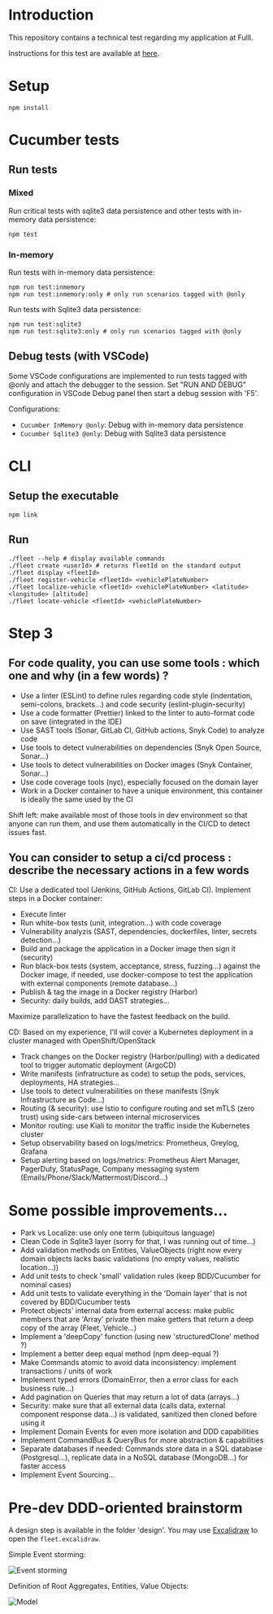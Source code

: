 # Introduction

This repository contains a technical test regarding my application at Fulll.

Instructions for this test are available at [here](https://github.com/fulll/hiring/blob/master/Backend/ddd-and-cqrs-intermediare-senior.md).

# Setup

```
npm install
```

# Cucumber tests

## Run tests

### Mixed

Run critical tests with sqlite3 data persistence and other tests with in-memory data persistence:

```
npm test
```

### In-memory

Run tests with in-memory data persistence:

```
npm run test:inmemory
npm run test:inmemory:only # only run scenarios tagged with @only
```

Run tests with Sqlite3 data persistence:

```
npm run test:sqlite3
npm run test:sqlite3:only # only run scenarios tagged with @only
```

## Debug tests (with VSCode)

Some VSCode configurations are implemented to run tests tagged with @only and attach the debugger to the session.
Set "RUN AND DEBUG" configuration in VSCode Debug panel then start a debug session with 'F5'.

Configurations:

- `Cucumber InMemory @only`: Debug with in-memory data persistence
- `Cucumber Sqlite3 @only`: Debug with Sqlite3 data persistence

# CLI

## Setup the executable

```
npm link
```

## Run

```
./fleet --help # display available commands
./fleet create <userId> # returns fleetId on the standard output
./fleet display <fleetId>
./fleet register-vehicle <fleetId> <vehiclePlateNumber>
./fleet localize-vehicle <fleetId> <vehiclePlateNumber> <latitude> <longitude> [altitude]
./fleet locate-vehicle <fleetId> <vehiclePlateNumber>
```

# Step 3

## For code quality, you can use some tools : which one and why (in a few words) ?

- Use a linter (ESLint) to define rules regarding code style (indentation, semi-colons, brackets...) and code security (eslint-plugin-security)
- Use a code formatter (Prettier) linked to the linter to auto-format code on save (integrated in the IDE)
- Use SAST tools (Sonar, GitLab CI, GitHub actions, Snyk Code) to analyze code
- Use tools to detect vulnerabilities on dependencies (Snyk Open Source, Sonar...)
- Use tools to detect vulnerabilities on Docker images (Snyk Container, Sonar...)
- Use code coverage tools (nyc), especially focused on the domain layer
- Work in a Docker container to have a unique environment, this container is ideally the same used by the CI

Shift left: make available most of those tools in dev environment so that anyone can run them, and use them automatically in the CI/CD to detect issues fast.

## You can consider to setup a ci/cd process : describe the necessary actions in a few words

CI: Use a dedicated tool (Jenkins, GitHub Actions, GitLab CI). Implement steps in a Docker container:

- Execute linter
- Run white-box tests (unit, integration...) with code coverage
- Vulnerability analyzis (SAST, dependencies, dockerfiles, linter, secrets detection...)
- Build and package the application in a Docker image then sign it (security)
- Run black-box tests (system, acceptance, stress, fuzzing...) against the Docker image, if needed, use docker-compose to test the application with external components (remote database...)
- Publish & tag the image in a Docker registry (Harbor)
- Security: daily builds, add DAST strategies...

Maximize parallelization to have the fastest feedback on the build.

CD: Based on my experience, I'll will cover a Kubernetes deployment in a cluster managed with OpenShift/OpenStack

- Track changes on the Docker registry (Harbor/pulling) with a dedicated tool to trigger automatic deployment (ArgoCD)
- Write manifests (infratructure as code) to setup the pods, services, deployments, HA strategies...
- Use tools to detect vulnerabilities on these manifests (Snyk Infrastructure as Code...)
- Routing (& security): use Istio to configure routing and set mTLS (zero trust) using side-cars between internal microservices
- Monitor routing: use Kiali to monitor the traffic inside the Kubernetes cluster
- Setup observability based on logs/metrics: Prometheus, Greylog, Grafana
- Setup alerting based on logs/metrics: Prometheus Alert Manager, PagerDuty, StatusPage, Company messaging system (Emails/Phone/Slack/Mattermost/Discord...)

# Some possible improvements...

- Park vs Localize: use only one term (ubiquitous language)
- Clean Code in Sqlite3 layer (sorry for that, I was running out of time...)
- Add validation methods on Entities, ValueObjects (right now every domain objects lacks basic validations (no empty values, realistic location...))
- Add unit tests to check 'small' validation rules (keep BDD/Cucumber for nominal cases)
- Add unit tests to validate everything in the 'Domain layer' that is not covered by BDD/Cucumber tests
- Protect objects' internal data from external access: make public members that are 'Array' private then make getters that return a deep copy of the array (Fleet, Vehicle...)
- Implement a 'deepCopy' function (using new 'structuredClone' method ?)
- Implement a better deep equal method (npm deep-equal ?)
- Make Commands atomic to avoid data inconsistency: implement transactions / units of work
- Implement typed errors (DomainError, then a error class for each business rule...)
- Add pagination on Queries that may return a lot of data (arrays...)
- Security: make sure that all external data (calls data, external component response data...) is validated, sanitized then cloned before using it
- Implement Domain Events for even more isolation and DDD capabilities
- Implement CommandBus & QueryBus for more abstraction & capabilities
- Separate databases if needed: Commands store data in a SQL database (Postgresql...), replicate data in a NoSQL database (MongoDB...) for faster access
- Implement Event Sourcing...

# Pre-dev DDD-oriented brainstorm

A design step is available in the folder 'design'. You may use [Excalidraw](https://excalidraw.com/) to open the `fleet.excalidraw`.

Simple Event storming:

![](./design/EventStorming.png "Event storming")

Definition of Root Aggregates, Entities, Value Objects:

![](./design/Model.png "Model")
